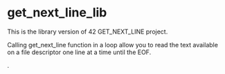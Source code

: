 # get_next_line_lib
This is the library version of 42 GET_NEXT_LINE project.

Calling get_next_line function in a loop  allow you to read the text
available on a file descriptor one line at a time until the EOF.

.
